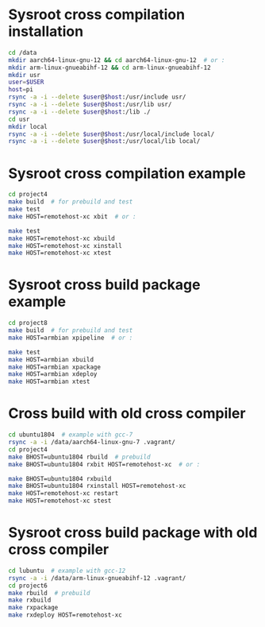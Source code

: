 # Sysroot cross compilation installation
```sh
cd /data
mkdir aarch64-linux-gnu-12 && cd aarch64-linux-gnu-12  # or :
mkdir arm-linux-gnueabihf-12 && cd arm-linux-gnueabihf-12
mkdir usr
user=$USER
host=pi
rsync -a -i --delete $user@$host:/usr/include usr/
rsync -a -i --delete $user@$host:/usr/lib usr/
rsync -a -i --delete $user@$host:/lib ./
cd usr
mkdir local
rsync -a -i --delete $user@$host:/usr/local/include local/
rsync -a -i --delete $user@$host:/usr/local/lib local/
```

# Sysroot cross compilation example
```sh
cd project4
make build  # for prebuild and test
make test
make HOST=remotehost-xc xbit  # or :
```
```sh
make test
make HOST=remotehost-xc xbuild
make HOST=remotehost-xc xinstall
make HOST=remotehost-xc xtest
```

# Sysroot cross build package example
```sh
cd project8
make build  # for prebuild and test
make HOST=armbian xpipeline  # or :
```
```sh
make test
make HOST=armbian xbuild
make HOST=armbian xpackage
make HOST=armbian xdeploy
make HOST=armbian xtest
```

# Cross build with old cross compiler
```sh
cd ubuntu1804  # example with gcc-7
rsync -a -i /data/aarch64-linux-gnu-7 .vagrant/
cd project4
make BHOST=ubuntu1804 rbuild  # prebuild
make BHOST=ubuntu1804 rxbit HOST=remotehost-xc  # or :
```
```sh
make BHOST=ubuntu1804 rxbuild
make BHOST=ubuntu1804 rxinstall HOST=remotehost-xc
make HOST=remotehost-xc restart
make HOST=remotehost-xc stest
```

# Sysroot cross build package with old cross compiler
```sh
cd lubuntu  # example with gcc-12
rsync -a -i /data/arm-linux-gnueabihf-12 .vagrant/
cd project6
make rbuild  # prebuild
make rxbuild
make rxpackage
make rxdeploy HOST=remotehost-xc
```
